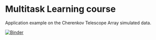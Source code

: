 # Multitask Learning course

Application example on the Cherenkov Telescope Array simulated data.


[![Binder](https://mybinder.org/badge_logo.svg)](https://mybinder.org/v2/gh/vuillaut/cta_mtl_course.git/HEAD)

